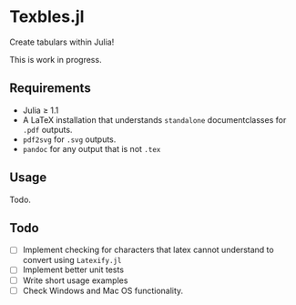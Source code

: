 Texbles.jl
==========

Create tabulars within Julia!

This is work in progress.

Requirements
------------

- Julia ≥ 1.1
- A LaTeX installation that understands `standalone` documentclasses for `.pdf` outputs.
- `pdf2svg` for `.svg` outputs.
- `pandoc` for any output that is not `.tex`

Usage
-----

Todo.

Todo
----

- [ ] Implement checking for characters that latex cannot understand to convert using `Latexify.jl`
- [ ] Implement better unit tests
- [ ] Write short usage examples
- [ ] Check Windows and Mac OS functionality.
